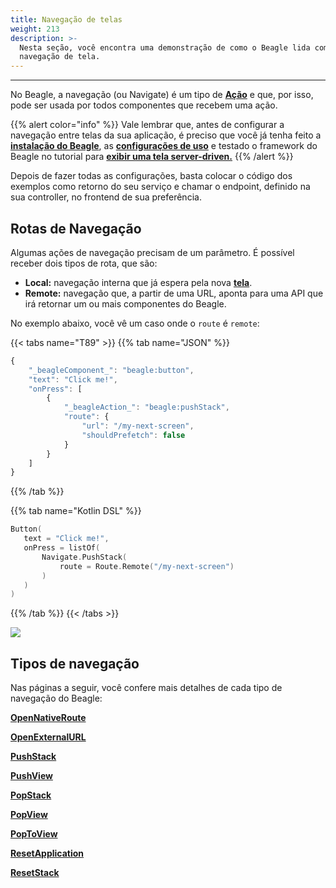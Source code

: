 ```yaml
---
title: Navegação de telas
weight: 213
description: >-
  Nesta seção, você encontra uma demonstração de como o Beagle lida com
  navegação de tela.
---
```


---

No Beagle, a navegação \(ou Navigate\) é um tipo de [**Ação**](../../../../api/acoes/) e que, por isso, pode ser usada por todos componentes que recebem uma ação. 

{{% alert color="info" %}}
Vale lembrar que, antes de configurar a navegação entre telas da sua aplicação, é preciso que você já tenha feito a [**instalação do Beagle**](../../../get-started/instalando-o-beagle/), as [**configurações de uso**](../../../get-started/usando-o-beagle/) e testado o framework do Beagle no tutorial para [**exibir uma tela server-driven.**](../../../tutoriais/exibindo-uma-tela) 
{{% /alert %}}

Depois de fazer todas as configurações, basta colocar o código dos exemplos como retorno do seu serviço e chamar o endpoint, definido na sua controller, no frontend de sua preferência.

## Rotas de Navegação

Algumas ações de navegação precisam de um parâmetro. É possível receber dois tipos de rota, que são:

* **Local:** navegação interna que já espera pela nova [**tela**](../../api/screen/). 
* **Remote:**  navegação que, a partir de uma URL, aponta para uma API que irá retornar um ou mais componentes do Beagle. 

No exemplo abaixo, você vê um caso onde o `route` é `remote`:

{{< tabs name="T89" >}}
{{% tab name="JSON" %}}
```javascript
{
    "_beagleComponent_": "beagle:button",
    "text": "Click me!",
    "onPress": [
        {
            "_beagleAction_": "beagle:pushStack",
            "route": {
                "url": "/my-next-screen",
                "shouldPrefetch": false
            }
        }
    ]
}
```
{{% /tab %}}

{{% tab name="Kotlin DSL" %}}
```kotlin
Button(
   text = "Click me!",
   onPress = listOf(
       Navigate.PushStack(
           route = Route.Remote("/my-next-screen")
       )
   )
)
```
{{% /tab %}}
{{< /tabs >}}

![](/navigate-remote.gif)



## Tipos de navegação

Nas páginas a seguir, você confere mais detalhes de cada tipo de navegação do Beagle:

[**OpenNativeRoute**](../../api/navigate/openexternalurl)

[**OpenExternalURL**](../../api/navigate/openexternalurl)

[**PushStack**](../../api/navigate/pushstack)

[**PushView**](../../api/navigate/pushview
)

[**PopStack**](../../api/navigate/popstack)

[**PopView**](../../api/navigate/popview)

[**PopToView**](../../api/navigate/poptoview)

[**ResetApplication**](../../api/navigate/resetapplication)

[**ResetStack**](../../api/navigate/resetstack)
